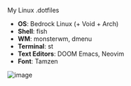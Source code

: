My Linux .dotfiles

- **OS**: Bedrock Linux (+ Void + Arch)
- **Shell**: fish
- **WM**: monsterwm, dmenu
- **Terminal**: st
- **Text Editors**: DOOM Emacs, Neovim
- **Font**: Tamzen 

![image](https://user-images.githubusercontent.com/115636509/198839223-108ed50d-e0c8-4858-af7d-b4ff8596887c.png)


